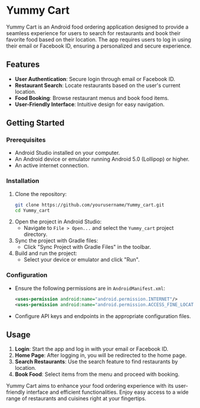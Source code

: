 # Yummy Cart

Yummy Cart is an Android food ordering application designed to provide a seamless experience for users to search for restaurants and book their favorite food based on their location. The app requires users to log in using their email or Facebook ID, ensuring a personalized and secure experience.

## Features

- **User Authentication**: Secure login through email or Facebook ID.
- **Restaurant Search**: Locate restaurants based on the user's current location.
- **Food Booking**: Browse restaurant menus and book food items.
- **User-Friendly Interface**: Intuitive design for easy navigation.

## Getting Started

### Prerequisites

- Android Studio installed on your computer.
- An Android device or emulator running Android 5.0 (Lollipop) or higher.
- An active internet connection.

### Installation

1. Clone the repository:
    ```bash
    git clone https://github.com/yourusername/Yummy_cart.git
    cd Yummy_cart
    ```
2. Open the project in Android Studio:
    - Navigate to `File > Open...` and select the `Yummy_cart` project directory.
3. Sync the project with Gradle files:
    - Click "Sync Project with Gradle Files" in the toolbar.
4. Build and run the project:
    - Select your device or emulator and click "Run".

### Configuration

- Ensure the following permissions are in `AndroidManifest.xml`:
    ```xml
    <uses-permission android:name="android.permission.INTERNET"/>
    <uses-permission android:name="android.permission.ACCESS_FINE_LOCATION"/>
    ```
- Configure API keys and endpoints in the appropriate configuration files.

## Usage

1. **Login**: Start the app and log in with your email or Facebook ID.
2. **Home Page**: After logging in, you will be redirected to the home page.
3. **Search Restaurants**: Use the search feature to find restaurants by location.
4. **Book Food**: Select items from the menu and proceed with booking.

Yummy Cart aims to enhance your food ordering experience with its user-friendly interface and efficient functionalities. Enjoy easy access to a wide range of restaurants and cuisines right at your fingertips.
